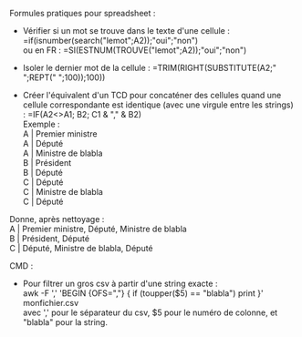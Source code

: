 Formules pratiques pour spreadsheet :

* Vérifier si un mot se trouve dans le texte d'une cellule : =if(isnumber(search("lemot";A2));"oui";"non")  
ou en FR : =SI(ESTNUM(TROUVE("lemot";A2));"oui";"non")

* Isoler le dernier mot de la cellule : =TRIM(RIGHT(SUBSTITUTE(A2;" ";REPT(" ";100));100))


* Créer l'équivalent d'un TCD pour concaténer des cellules quand une cellule correspondante est identique (avec une virgule entre les strings) : =IF(A2<>A1; B2; C1 & "," & B2)  
Exemple :   
A | Premier ministre  
A | Député  
A | Ministre de blabla  
B | Président  
B | Député  
C | Député  
C | Ministre de blabla  
C | Député  
  
Donne, après nettoyage :   
A | Premier ministre, Député, Ministre de blabla  
B | Président, Député  
C | Député, Ministre de blabla, Député  

CMD : 

* Pour filtrer un gros csv à partir d'une string exacte :  
awk -F ','  'BEGIN {OFS=","} { if (toupper($5) == "blabla")  print }' monfichier.csv  
avec ',' pour le séparateur du csv, $5 pour le numéro de colonne, et "blabla" pour la string.  

